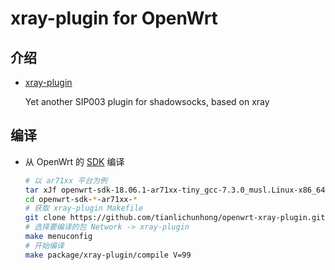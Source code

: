xray-plugin for OpenWrt
===

介绍
---
 - [xray-plugin][V]

   Yet another SIP003 plugin for shadowsocks, based on xray


编译
---

 - 从 OpenWrt 的 [SDK][S] 编译

   ```bash
   # 以 ar71xx 平台为例
   tar xJf openwrt-sdk-18.06.1-ar71xx-tiny_gcc-7.3.0_musl.Linux-x86_64.tar.xz
   cd openwrt-sdk-*-ar71xx-*
   # 获取 xray-plugin Makefile
   git clone https://github.com/tianlichunhong/openwrt-xray-plugin.git package/xray-plugin
   # 选择要编译的包 Network -> xray-plugin
   make menuconfig
   # 开始编译
   make package/xray-plugin/compile V=99
   ```


  [S]: https://openwrt.org/docs/guide-developer/using_the_sdk#obtain_the_sdk
  [V]: https://github.com/teddysun/xray-plugin

